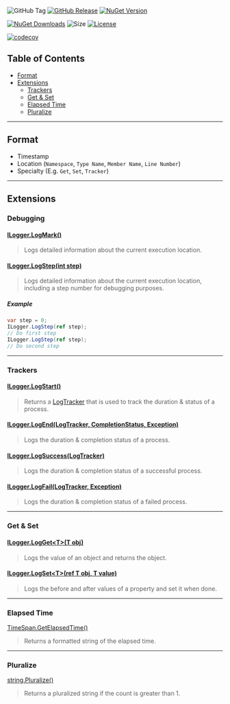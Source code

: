 ![GitHub Tag](https://img.shields.io/github/v/tag/TJC-Tools/TJC.Logging) [![GitHub Release](https://img.shields.io/github/v/release/TJC-Tools/TJC.Logging)](https://github.com/TJC-Tools/TJC.Logging/releases/latest) [![NuGet Version](https://img.shields.io/nuget/v/TJC.Logging)](https://www.nuget.org/packages/TJC.Logging)

[![NuGet Downloads](https://img.shields.io/nuget/dt/TJC.Logging)](https://www.nuget.org/packages/TJC.Logging) ![Size](https://img.shields.io/github/repo-size/TJC-Tools/TJC.Logging) [![License](https://img.shields.io/github/license/TJC-Tools/TJC.Logging.svg)](LICENSE)

[![codecov](https://codecov.io/gh/TJC-Tools/TJC.Logging/graph/badge.svg?token=7DMUOKS28E)](https://codecov.io/gh/TJC-Tools/TJC.Logging)

## Table of Contents
- [Format](#format)
- [Extensions](#extensions)
  - [Trackers](#trackers)
  - [Get & Set](#get--set)
  - [Elapsed Time](#elapsed-time)
  - [Pluralize](#pluralize)

---

## Format
- Timestamp
- Location (`Namespace`, `Type Name`, `Member Name`, `Line Number`)
- Specialty (E.g. `Get`, `Set`, `Tracker`)

---
## Extensions

### Debugging

#### [ILogger.LogMark()](TJC.Logging/Extensions/LogMarkExtension.cs)
> Logs detailed information about the current execution location.

#### [ILogger.LogStep(int step)](TJC.Logging/Extensions/LogStepExtension.cs)
> Logs detailed information about the current execution location, including a step number for debugging purposes.
##### Example
```csharp
var step = 0; 
ILogger.LogStep(ref step);
// Do first step
ILogger.LogStep(ref step);
// Do second step
```

---
### Trackers

#### [ILogger.LogStart()](TJC.Logging/Extensions/Specialty/LogTrackerExtensions.cs)
> Returns a [LogTracker](TJC.Logging/Trackers/LogTracker.cs) that is used to track the duration & status of a process.

#### [ILogger.LogEnd(LogTracker, CompletionStatus, Exception)](TJC.Logging/Extensions/Specialty/LogTrackerExtensions.cs)
> Logs the duration & completion status of a process.

#### [ILogger.LogSuccess(LogTracker)](TJC.Logging/Extensions/Specialty/LogTrackerExtensions.cs)
> Logs the duration & completion status of a successful process.

#### [ILogger.LogFail(LogTracker, Exception)](TJC.Logging/Extensions/Specialty/LogTrackerExtensions.cs)
> Logs the duration & completion status of a failed process.

---
### Get & Set

#### [ILogger.LogGet\<T\>(T obj)](TJC.Logging/Extensions/Specialty/LogGetExtension.cs)
> Logs the value of an object and returns the object.

#### [ILogger.LogSet\<T\>(ref T obj, T value)](TJC.Logging/Extensions/Specialty/LogSetExtension.cs)
> Logs the before and after values of a property and set it when done.

---
### Elapsed Time
[TimeSpan.GetElapsedTime()](TJC.Logging\Extensions\ElapsedTime\ElapsedTimeExtensions.cs)
> Returns a formatted string of the elapsed time.

---
### Pluralize
[string.Pluralize()](TJC.Logging\Extensions\Pluralize\PluralizeExtensions.cs)
> Returns a pluralized string if the count is greater than 1.
